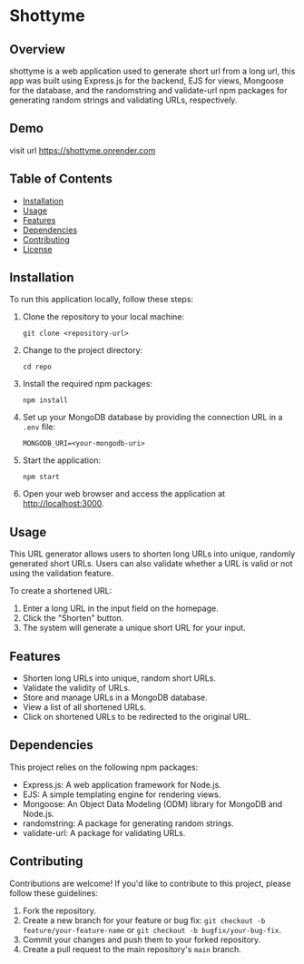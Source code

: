 
# Shottyme

## Overview

shottyme is a web application used to generate short url from a long url, this app was built using Express.js for the backend, EJS for views, Mongoose for the database, and the randomstring and validate-url npm packages for generating random strings and validating URLs, respectively. 

## Demo 
visit url https://shottyme.onrender.com

## Table of Contents

- [Installation](#installation)
- [Usage](#usage)
- [Features](#features)
- [Dependencies](#dependencies)
- [Contributing](#contributing)
- [License](#license)

## Installation

To run this application locally, follow these steps:

1. Clone the repository to your local machine:

   ```shell
   git clone <repository-url>
   ```

2. Change to the project directory:

   ```shell
   cd repo
   ```

3. Install the required npm packages:

   ```shell
   npm install
   ```

4. Set up your MongoDB database by providing the connection URL in a `.env` file:

   ```shell
   MONGODB_URI=<your-mongodb-uri>
   ```

5. Start the application:

   ```shell
   npm start
   ```

6. Open your web browser and access the application at [http://localhost:3000](http://localhost:3000).

## Usage

This URL generator allows users to shorten long URLs into unique, randomly generated short URLs. Users can also validate whether a URL is valid or not using the validation feature.

To create a shortened URL:

1. Enter a long URL in the input field on the homepage.
2. Click the "Shorten" button.
3. The system will generate a unique short URL for your input.


## Features

- Shorten long URLs into unique, random short URLs.
- Validate the validity of URLs.
- Store and manage URLs in a MongoDB database.
- View a list of all shortened URLs.
- Click on shortened URLs to be redirected to the original URL.

## Dependencies

This project relies on the following npm packages:

- Express.js: A web application framework for Node.js.
- EJS: A simple templating engine for rendering views.
- Mongoose: An Object Data Modeling (ODM) library for MongoDB and Node.js.
- randomstring: A package for generating random strings.
- validate-url: A package for validating URLs.

## Contributing

Contributions are welcome! If you'd like to contribute to this project, please follow these guidelines:

1. Fork the repository.
2. Create a new branch for your feature or bug fix: `git checkout -b feature/your-feature-name` or `git checkout -b bugfix/your-bug-fix`.
3. Commit your changes and push them to your forked repository.
4. Create a pull request to the main repository's `main` branch.
